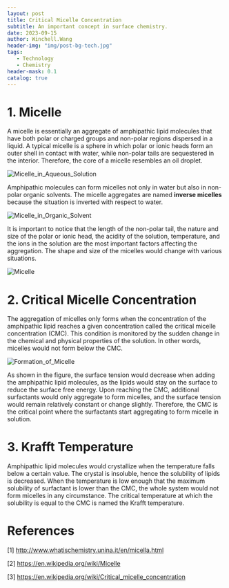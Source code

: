 ```yaml
---
layout: post
title: Critical Micelle Concentration
subtitle: An important concept in surface chemistry.
date: 2023-09-15
author: Winchell.Wang
header-img: "img/post-bg-tech.jpg"
tags:
   - Technology
   - Chemistry
header-mask: 0.1
catalog: true
---
```


# 1. Micelle

A micelle is essentially an aggregate of amphipathic lipid molecules that have both polar or charged groups and non-polar regions dispersed in a liquid. A typical micelle is a sphere in which polar or ionic heads form an outer shell in contact with water, while non-polar tails are sequestered in the interior. Therefore, the core of a micelle resembles an oil droplet.

![Micelle_in_Aqueous_Solution](https://upload.wikimedia.org/wikipedia/commons/4/4d/Micelle_scheme-en.svg)

Amphipathic molecules can form micelles not only in water but also in non-polar organic solvents. The micelle aggregates are named **inverse micelles** because the situation is inverted with respect to water.

![Micelle_in_Organic_Solvent](https://upload.wikimedia.org/wikipedia/commons/1/1a/Micelle_scheme2-en.svg)

It is important to notice that the length of the non-polar tail, the nature and size of the polar or ionic head, the acidity of the solution, temperature, and the ions in the solution are the most important factors affecting the aggregation. The shape and size of the micelles would change with various situations.

![Micelle](https://upload.wikimedia.org/wikipedia/commons/c/c6/Phospholipids_aqueous_solution_structures.svg)

# 2. Critical Micelle Concentration

The aggregation of micelles only forms when the concentration of the amphipathic lipid reaches a given concentration called the critical micelle concentration (CMC). This condition is monitored by the sudden change in the chemical and physical properties of the solution. In other words, micelles would not form below the CMC.

![Formation_of_Micelle](https://upload.wikimedia.org/wikipedia/commons/thumb/4/44/CMC.pdf/page1-269px-CMC.pdf.jpg)

As shown in the figure, the surface tension would decrease when adding the amphipathic lipid molecules, as the lipids would stay on the surface to reduce the surface free energy. Upon reaching the CMC, additional surfactants would only aggregate to form micelles, and the surface tension would remain relatively constant or change slightly. Therefore, the CMC is the critical point where the surfactants start aggregating to form micelle in solution.

# 3. Krafft Temperature

Amphipathic lipid molecules would crystallize when the temperature falls below a certain value. The crystal is insoluble, hence the solubility of lipids is decreased. When the temperature is low enough that the maximum solubility of surfactant is lower than the CMC, the whole system would not form micelles in any circumstance. The critical temperature at which the solubility is equal to the CMC is named the Krafft temperature.

# References

[1] http://www.whatischemistry.unina.it/en/micella.html

[2] https://en.wikipedia.org/wiki/Micelle

[3] https://en.wikipedia.org/wiki/Critical_micelle_concentration